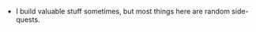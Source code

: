 - I build valuable stuff sometimes, but most things here are random side-quests.
<!---
atulvinod/atulvinod is a ✨ special ✨ repository because its `README.md` (this file) appears on your GitHub profile.
You can click the Preview link to take a look at your changes.
--->
